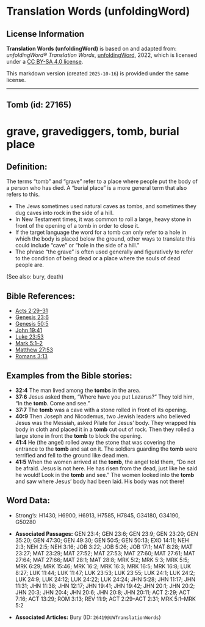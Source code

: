# Translation Words (unfoldingWord)

## License Information

**Translation Words (unfoldingWord)** is based on and adapted from: _unfoldingWord® Translation Words_, [unfoldingWord](https://unfoldingword.org/utw), 2022, which is licensed under a [CC BY-SA 4.0 license](https://creativecommons.org/licenses/by-sa/4.0/legalcode.en).

This markdown version (created `2025-10-16`) is provided under the same license.



--------------------------------

## Tomb (id: 27165)

grave, gravediggers, tomb, burial place
=======================================

Definition:
-----------

The terms “tomb” and “grave” refer to a place where people put the body of a person who has died. A “burial place” is a more general term that also refers to this.

* The Jews sometimes used natural caves as tombs, and sometimes they dug caves into rock in the side of a hill.
* In New Testament times, it was common to roll a large, heavy stone in front of the opening of a tomb in order to close it.
* If the target language the word for a tomb can only refer to a hole in which the body is placed below the ground, other ways to translate this could include “cave” or “hole in the side of a hill.”
* The phrase “the grave” is often used generally and figuratively to refer to the condition of being dead or a place where the souls of dead people are.

(See also: bury, death)

Bible References:
-----------------

* [Acts 2:29–31](https://ref.ly/Acts2:29-Acts2:31)
* [Genesis 23:6](https://ref.ly/Gen23:6)
* [Genesis 50:5](https://ref.ly/Gen50:5)
* [John 19:41](https://ref.ly/John19:41)
* [Luke 23:53](https://ref.ly/Luke23:53)
* [Mark 5:1–2](https://ref.ly/Mark5:1-Mark5:2)
* [Matthew 27:53](https://ref.ly/Matt27:53)
* [Romans 3:13](https://ref.ly/Rom3:13)

Examples from the Bible stories:
--------------------------------

* **32:4** The man lived among the **tombs** in the area.
* **37:6** Jesus asked them, “Where have you put Lazarus?” They told him, “In the **tomb**. Come and see.”
* **37:7** The **tomb** was a cave with a stone rolled in front of its opening.
* **40:9** Then Joseph and Nicodemus, two Jewish leaders who believed Jesus was the Messiah, asked Pilate for Jesus’ body. They wrapped his body in cloth and placed it in a **tomb** cut out of rock. Then they rolled a large stone in front the **tomb** to block the opening.
* **41:4** He (the angel) rolled away the stone that was covering the entrance to the **tomb** and sat on it. The soldiers guarding the **tomb** were terrified and fell to the ground like dead men.
* **41:5** When the women arrived at the **tomb**, the angel told them, “Do not be afraid. Jesus is not here. He has risen from the dead, just like he said he would! Look in the **tomb** and see.” The women looked into the **tomb** and saw where Jesus’ body had been laid. His body was not there!

Word Data:
----------

* Strong’s: H1430, H6900, H6913, H7585, H7845, G34180, G34190, G50280

* **Associated Passages:** GEN 23:4; GEN 23:6; GEN 23:9; GEN 23:20; GEN 35:20; GEN 47:30; GEN 49:30; GEN 50:5; GEN 50:13; EXO 14:11; NEH 2:3; NEH 2:5; NEH 3:16; JOB 3:22; JOB 5:26; JOB 17:1; MAT 8:28; MAT 23:27; MAT 23:29; MAT 27:52; MAT 27:53; MAT 27:60; MAT 27:61; MAT 27:64; MAT 27:66; MAT 28:1; MAT 28:8; MRK 5:2; MRK 5:3; MRK 5:5; MRK 6:29; MRK 15:46; MRK 16:2; MRK 16:3; MRK 16:5; MRK 16:8; LUK 8:27; LUK 11:44; LUK 11:47; LUK 23:53; LUK 23:55; LUK 24:1; LUK 24:2; LUK 24:9; LUK 24:12; LUK 24:22; LUK 24:24; JHN 5:28; JHN 11:17; JHN 11:31; JHN 11:38; JHN 12:17; JHN 19:41; JHN 19:42; JHN 20:1; JHN 20:2; JHN 20:3; JHN 20:4; JHN 20:6; JHN 20:8; JHN 20:11; ACT 2:29; ACT 7:16; ACT 13:29; ROM 3:13; REV 11:9; ACT 2:29–ACT 2:31; MRK 5:1–MRK 5:2
* **Associated Articles:** Bury (ID: `26419@UWTranslationWords`)

